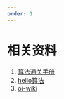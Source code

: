 ```yaml
---
order: 1
---
```

# 相关资料

1. [算法通关手册](https://algo.itcharge.cn/)
2. [hello算法](https://www.hello-algo.com/)
3. [oi-wiki](https://oi-wiki.org/)


